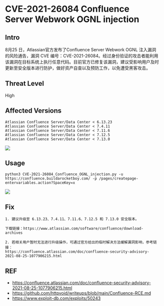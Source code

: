 # CVE-2021-26084 Confluence Server Webwork OGNL injection

## Intro

8月25 日，Atlassian官方发布了Confluence Server Webwork OGNL 注入漏洞的风险通告，漏洞 CVE 编号：CVE-2021-26084。经过身份验证的攻击者能利用该漏洞在目标系统上执行任意代码。目前官方已修复该漏洞，建议受影响用户及时更新至安全版本进行防护，做好资产自查以及预防工作，以免遭受黑客攻击。

## Threat Level

High

## Affected Versions

```
Atlassian Confluence Server/Data Center < 6.13.23
Atlassian Confluence Server/Data Center < 7.4.11
Atlassian Confluence Server/Data Center < 7.11.6
Atlassian Confluence Server/Data Center < 7.12.5
Atlassian Confluence Server/Data Center < 7.13.0
```

![](https://cdn.jsdelivr.net/gh/TesterCC/pic_bed2/20210902135449.png)

## Usage

`python3 CVE-2021-26084_Confluence_OGNL_injection.py -u https://confluence.buildarocketboy.com/ -p /pages/createpage-entervariables.action?SpaceKey=x`

![](https://cdn.jsdelivr.net/gh/TesterCC/pic_bed2/20210902140423.png)


## Fix

```
1. 建议升级至 6.13.23、7.4.11、7.11.6、7.12.5 和 7.13.0 安全版本。

下载链接：https://www.atlassian.com/software/confluence/download-archives

2. 若相关用户暂时无法进行升级操作，可通过官方给出的临时解决方法缓解漏洞影响，参考链接：
https://confluence.atlassian.com/doc/confluence-security-advisory-2021-08-25-1077906215.html
```

## REF

- https://confluence.atlassian.com/doc/confluence-security-advisory-2021-08-25-1077906215.html
- https://github.com/httpvoid/writeups/blob/main/Confluence-RCE.md
- https://www.exploit-db.com/exploits/50243